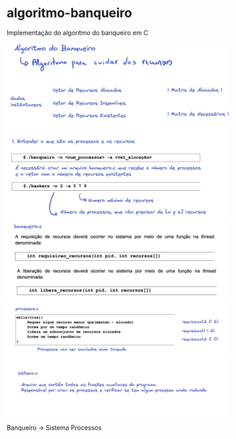 # algoritmo-banqueiro
Implementação do algoritmo do banqueiro em C

![Banqueiro 1](/assets/banqueiro1.jpeg)
![Banqueiro 2](/assets/banqueiro2.jpeg)
![Banqueiro 3](/assets/banqueiro3.jpeg)
![Banqueiro 4](/assets/banqueiro4.jpeg)

Banqueiro -> Sistema
                Processos
